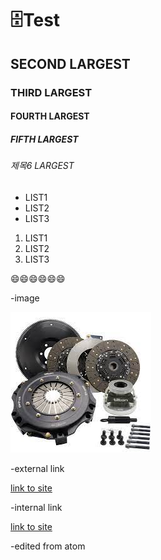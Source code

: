 # 🗄️Test
## SECOND LARGEST
### THIRD LARGEST
#### FOURTH LARGEST
##### FIFTH LARGEST
###### 제목6 LARGEST

- LIST1
- LIST2
- LIST3

1. LIST1
2. LIST2
3. LIST3

:smile::smile::smile::smile::smile::smile:

-image

![This is clutch(시각장애자를 위한 설명)](./images/clutch.jpeg)

-external link

[link to site](https://www.google.com/search?q=clutch&sxsrf=AOaemvICWqXkE9B7sIoxEvqvWi2hL1GaKw:1637580610692&source=lnms&tbm=isch&sa=X&ved=2ahUKEwi6_tyU76v0AhWK32EKHSdYABoQ_AUoAXoECAEQAw&biw=1853&bih=948&dpr=1#imgrc=DNxJPe4nnPI2NM)

-internal link

[link to site](./images/clutch.jpeg)

-edited from atom
